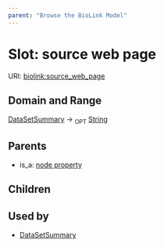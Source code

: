 ```yaml
---
parent: "Browse the BioLink Model"
---
```



# Slot: source web page




URI: [biolink:source_web_page](https://w3id.org/biolink/vocab/source_web_page)

## Domain and Range

[DataSetSummary](DataSetSummary.md) ->  <sub>OPT</sub> [String](String.md)

## Parents

 *  is_a: [node property](node_property.md)

## Children


## Used by

 * [DataSetSummary](DataSetSummary.md)
